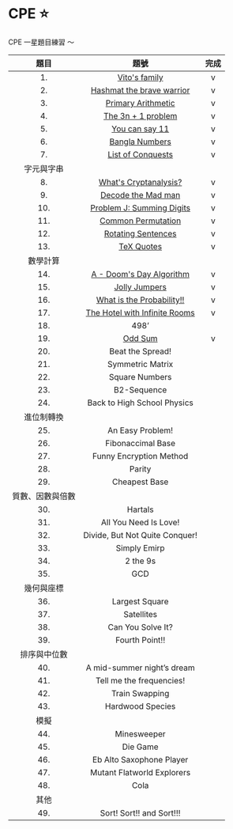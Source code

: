 # CPE ⭐
CPE 一星題目練習 ～

|       題目       |              題號              | 完成 |
|:----------------:|:------------------------------:|:----:|
|               1. | [Vito's family](https://github.com/ChihuahuaMH/CPE/blob/main/Vito's%20Family.cpp)                  |   v  |
|               2. | [Hashmat the brave warrior](https://github.com/ChihuahuaMH/CPE/blob/main/Hashmat%20the%20Brave%20Warrior.cpp)      |   v  |
|               3. | [Primary Arithmetic](https://github.com/ChihuahuaMH/CPE/blob/main/Primary%20Arithmetic.cpp)             |   v   |
|               4. | [The 3n + 1 problem](https://github.com/ChihuahuaMH/CPE/blob/main/The%203n%20%2B%201%20problem.cpp)             |   v  |
|               5. | [You can say 11](https://github.com/ChihuahuaMH/CPE/blob/main/You%20can%20say%2011.cpp)                 |   v  |
|               6. | [Bangla Numbers](https://github.com/ChihuahuaMH/CPE/blob/main/Bangla%20Numbers.cpp)                 |   v  |
|               7. | [List of Conquests](https://github.com/ChihuahuaMH/CPE/blob/main/List%20of%20Conquests.cpp)              |   v  |
|    字元與字串    |                                |      |
|               8. | [What's Cryptanalysis?](https://github.com/ChihuahuaMH/CPE/blob/main/What's%20Cryptanalysis.cpp)          |   v   |
|               9. | [Decode the Mad man](https://github.com/ChihuahuaMH/CPE/blob/main/Decode%20the%20Mad%20man.cpp)             |   v   |
|              10. | [Problem J: Summing Digits](https://github.com/ChihuahuaMH/CPE/blob/main/Summing%20Digits.cpp)      |   v   |
|              11. | [Common Permutation](https://github.com/ChihuahuaMH/CPE/blob/main/Common%20Permutation.cpp)             |   v   |
|              12. | [Rotating Sentences](https://github.com/ChihuahuaMH/CPE/blob/main/Rotating%20Sentences.cpp)             |   v   |
|              13. | [TeX Quotes](https://github.com/ChihuahuaMH/CPE/blob/main/TEX%20Quotes.cpp)                     |   v   |
|     數學計算     |                                |      |
|              14. | [A - Doom's Day Algorithm](https://github.com/ChihuahuaMH/CPE/blob/main/Doom's%20Day%20Algorithm.cpp)       |   v   |
|              15. | [Jolly Jumpers](https://github.com/ChihuahuaMH/CPE/blob/main/Jolly%20Jumpers.cpp)                  |   v   |
|              16. | [What is the Probability!!](https://github.com/ChihuahuaMH/CPE/blob/main/What%20is%20the%20Probability.cpp)      |   v   |
|              17. | [The Hotel with Infinite Rooms](https://github.com/ChihuahuaMH/CPE/blob/main/The%20Hotel%20with%20Infinite%20Rooms.cpp)  |   v   |
|              18. | 498’                           |      |
|              19. | [Odd Sum](https://github.com/ChihuahuaMH/CPE/blob/main/Odd%20Sum.cpp)                        |   v  |
|              20. | Beat the Spread!               |      |
|              21. | Symmetric Matrix               |      |
|              22. | Square Numbers                 |      |
|              23. | B2-Sequence                    |      |
|              24. | Back to High School Physics    |      |
|    進位制轉換    |                                |      |
|              25. | An Easy Problem!               |      |
|              26. | Fibonaccimal Base              |      |
|              27. | Funny Encryption Method        |      |
|              28. | Parity                         |      |
|              29. | Cheapest Base                  |      |
| 質數、因數與倍數 |                                |      |
|              30. | Hartals                        |      |
|              31. | All You Need Is Love!          |      |
|              32. | Divide, But Not Quite Conquer! |      |
|              33. | Simply Emirp                   |      |
|              34. | 2 the 9s                       |      |
|              35. | GCD                            |      |
|    幾何與座標    |                                |      |
|              36. | Largest Square                 |      |
|              37. | Satellites                     |      |
|              38. | Can You Solve It?              |      |
|              39. | Fourth Point!!                 |      |
|   排序與中位數   |                                |      |
|              40. | A mid-summer night’s dream     |      |
|              41. | Tell me the frequencies!       |      |
|              42. | Train Swapping                 |      |
|              43. | Hardwood Species               |      |
|       模擬       |                                |      |
|              44. | Minesweeper                    |      |
|              45. | Die Game                       |      |
|              46. | Eb Alto Saxophone Player       |      |
|              47. | Mutant Flatworld Explorers     |      |
|              48. | Cola                           |      |
|       其他       |                                |      |
|              49. | Sort! Sort!! and Sort!!!       |      |
